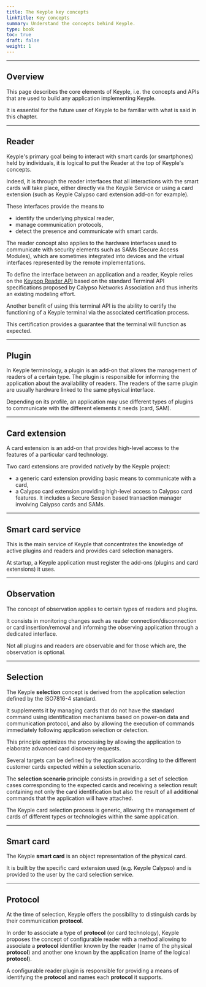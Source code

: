 ```yaml
---
title: The Keyple key concepts
linkTitle: Key concepts
summary: Understand the concepts behind Keyple.
type: book
toc: true
draft: false
weight: 1
---
```


---
## Overview

This page describes the core elements of Keyple, i.e. the concepts and APIs that are used to build any application implementing Keyple.
 
It is essential for the future user of Keyple to be familiar with what is said in this chapter.

---
## Reader

Keyple's primary goal being to interact with smart cards (or smartphones) held by individuals, it is logical to put the Reader at the top of Keyple's concepts.

Indeed, it is through the reader interfaces that all interactions with the smart cards will take place, either directly via the Keyple Service or using a card extension (such as Keyple Calypso card extension add-on for example).

These interfaces provide the means to
* identify the underlying physical reader,
* manage communication protocols,
* detect the presence and communicate with smart cards.

The reader concept also applies to the hardware interfaces used to communicate with security elements such as SAMs (Secure Access Modules),
which are sometimes integrated into devices and the virtual interfaces represented by the remote implementations.

To define the interface between an application and a reader,
Keyple relies on the [Keypop Reader API](https://keypop.org/apis/keypop-reader-api/) based on the standard Terminal API specifications proposed by Calypso Networks Association and thus inherits an existing modeling effort.

Another benefit of using this terminal API is the ability to certify the functioning of a Keyple terminal via the associated certification process.

This certification provides a guarantee that the terminal will function as expected.

---
## Plugin

In Keyple terminology, a plugin is an add-on that allows the management of readers of a certain type.
The plugin is responsible for informing the application about the availability of readers.
The readers of the same plugin are usually hardware linked to the same physical interface.

Depending on its profile, an application may use different types of plugins to communicate with the different elements it needs (card, SAM).

---
## Card extension

A card extension is an add-on that provides high-level access to the features of a particular card technology.

Two card extensions are provided natively by the Keyple project:
- a generic card extension providing basic means to communicate with a card,
- a Calypso card extension providing high-level access to Calypso card features. It includes a Secure Session based transaction manager involving Calypso cards and SAMs.

---
## Smart card service

This is the main service of Keyple that concentrates the knowledge of active plugins and readers and provides card selection managers.

At startup, a Keyple application must register the add-ons (plugins and card extensions) it uses.

---
## Observation

The concept of observation applies to certain types of readers and plugins.

It consists in monitoring changes such as reader connection/disconnection or card insertion/removal and informing the observing application through a dedicated interface.

Not all plugins and readers are observable and for those which are, the observation is optional.

---
## Selection

The Keyple **selection** concept is derived from the application selection defined by the ISO7816-4 standard.

It supplements it by managing cards that do not have the standard command using identification mechanisms based on power-on data and communication protocol,
and also by allowing the execution of commands immediately following application selection or detection.

This principle optimizes the processing by allowing the application to elaborate advanced card discovery requests.

Several targets can be defined by the application according to the different customer cards expected within a selection scenario.

The **selection scenario** principle consists in providing a set of selection cases corresponding to the expected cards and receiving a selection result containing not only the card identification but also the result of all additional commands that the application will have attached.

The Keyple card selection process is generic, allowing the management of cards of different types or technologies within the same application.

---
## Smart card

The Keyple **smart card** is an object representation of the physical card.

It is built by the specific card extension used (e.g. Keyple Calypso) and is provided to the user by the card selection service.

---
## Protocol

At the time of selection, Keyple offers the possibility to distinguish cards by their communication **protocol**.

In order to associate a type of **protocol** (or card technology), Keyple proposes the concept of configurable reader with a method allowing to associate a **protocol** identifier known by the reader (name of the physical **protocol**) and another one known by the application (name of the logical **protocol**).

A configurable reader plugin is responsible for providing a means of identifying the **protocol** and names each **protocol** it supports.


